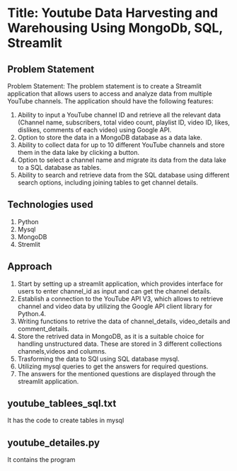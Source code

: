 # Title: Youtube Data Harvesting and Warehousing Using MongoDb, SQL, Streamlit
## Problem Statement
Problem Statement:
The problem statement is to create a Streamlit application that allows users to access
and analyze data from multiple YouTube channels. The application should have the
following features:
1. Ability to input a YouTube channel ID and retrieve all the relevant data
(Channel name, subscribers, total video count, playlist ID, video ID, likes,
dislikes, comments of each video) using Google API.
2. Option to store the data in a MongoDB database as a data lake.
3. Ability to collect data for up to 10 different YouTube channels and store them in
the data lake by clicking a button.
4. Option to select a channel name and migrate its data from the data lake to a
SQL database as tables.
5. Ability to search and retrieve data from the SQL database using different
search options, including joining tables to get channel details.

## Technologies used
1. Python
2. Mysql
3. MongoDB
4. Stremlit

## Approach
1. Start by setting up a streamlit application, which provides interface for users to enter channel_id as input and can get the channel details.
2. Establish a connection to the YouTube API V3, which allows to retrieve channel and video data by utilizing the Google API client library for Python.4.
3. Writing functions to retrive the data of channel_details, video_details and comment_details.
4. Store the retrived data in MongoDB, as it is a suitable choice for handling unstructured data. These are stored in 3 different collections channels,videos and columns.
5. Trasforming the data to SQl using SQL database mysql.
6. Utilizing mysql queries to get the answers for required questions.
7. The answers for the mentioned questions are displayed through the streamlit application.

## youtube_tablees_sql.txt 
It has the code to create tables in mysql
## youtube_detailes.py
It contains the program


